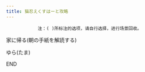 ```yaml
---
title: 猫忍えくすはーと攻略
---
```


                注：( )所标注的选项，请自行选择，进行场景回收。



家に帰る(朝の手紙を解読する)

ゆら(たま)



END


              
